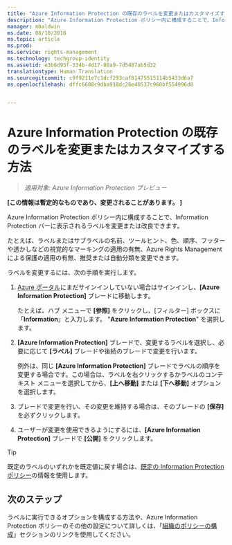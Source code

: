```yaml
---
title: "Azure Information Protection の既存のラベルを変更またはカスタマイズする方法 | Azure Rights Management"
description: "Azure Information Protection ポリシー内に構成することで、Information Protection バーに表示されるラベルを変更または改良できます。"
manager: mbaldwin
ms.date: 08/10/2016
ms.topic: article
ms.prod: 
ms.service: rights-management
ms.technology: techgroup-identity
ms.assetid: e3b6d95f-334b-4d17-80a9-7d5487ab5d32
translationtype: Human Translation
ms.sourcegitcommit: c9f9211e7c1dcf293caf81475515114b5433d6a7
ms.openlocfilehash: dffc6608c9dba918dc26e40537c960bf554896d8


---
```


# Azure Information Protection の既存のラベルを変更またはカスタマイズする方法

>*適用対象: Azure Information Protection プレビュー*

**[この情報は暫定的なものであり、変更されることがあります。 ]**

Azure Information Protection ポリシー内に構成することで、Information Protection バーに表示されるラベルを変更または改良できます。

たとえば、ラベルまたはサブラベルの名前、ツールヒント、色、順序、フッターや透かしなどの視覚的なマーキングの適用の有無、Azure Rights Management による保護の適用の有無、推奨または自動分類を変更できます。

ラベルを変更するには、次の手順を実行します。


1. [Azure ポータル](https://portal.azure.com)にまだサインインしていない場合はサインインし、**[Azure Information Protection]** ブレードに移動します。 
    
    たとえば、ハブ メニューで **[参照]** をクリックし、[フィルター] ボックスに「**Information**」と入力します。 "**Azure Information Protection**" を選択します。

2. **[Azure Information Protection]** ブレードで、変更するラベルを選択し、必要に応じて **[ラベル]** ブレードや後続のブレードで変更を行います。

    例外は、同じ **[Azure Information Protection]** ブレードでラベルの順序を変更する場合です。この場合は、ラベルを右クリックするかラベルのコンテキスト メニューを選択してから、**[上へ移動]** または **[下へ移動]** オプションを選択します。

3. ブレードで変更を行い、その変更を維持する場合は、そのブレードの **[保存]** を必ずクリックします。

4. ユーザーが変更を使用できるようにするには、**[Azure Information Protection]** ブレードで **[公開]** をクリックします。

> [!TIP]
>既定のラベルのいずれかを既定値に戻す場合は、[既定の Information Protection ポリシー](configure-policy-default.md)の情報を使用します。

## 次のステップ

ラベルに実行できるオプションを構成する方法や、Azure Information Protection ポリシーのその他の設定について詳しくは、「[組織のポリシーの構成](configure-policy.md#configuring-your-organization-s-policy)」セクションのリンクを使用してください。






<!--HONumber=Aug16_HO4-->


